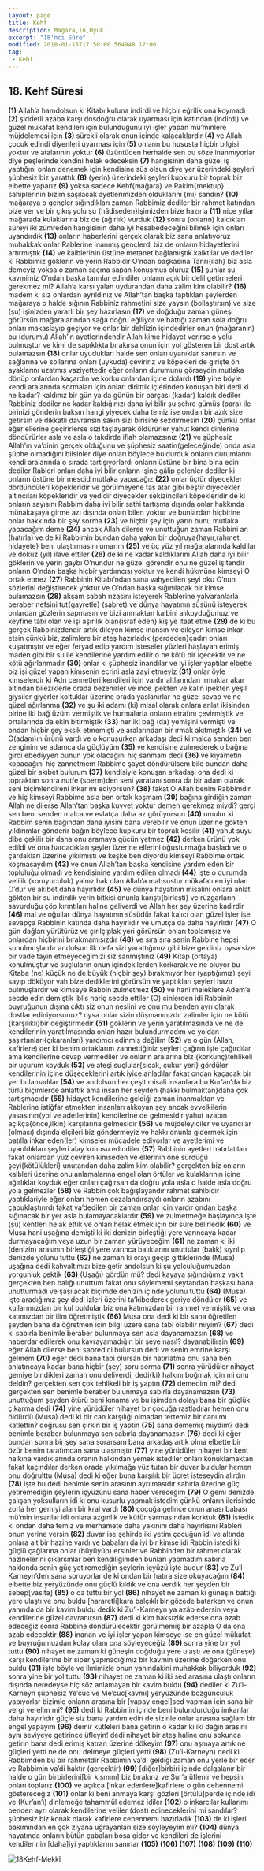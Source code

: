 ```yaml
---
layout: page
title: Kehf
description: Mağara,in,Oyuk
excerpt: "18'nci Sûre"
modified: 2018-01-15T17:50:00.564948 17:00
tag: 
 - Kehf
---
```


## 18. Kehf Sûresi

**(1)** Allah’a hamdolsun ki Kitabı kuluna indirdi ve hiçbir eğrilik ona koymadı
**(2)** şiddetli azaba karşı dosdoğru olarak uyarması için katından (indirdi) ve güzel mükafat kendileri için bulunduğunu iyi işler yapan mü’minlere müjdelemesi için 
**(3)** sürekli olarak onun içinde kalacaklardır
**(4)** ve Allah çocuk edindi diyenleri uyarması için
**(5)** onların bu hususta hiçbir bilgisi yoktur ve atalarının yoktur
**(6)** üzüntüden herhalde sen bu söze inanmıyorlar diye peşlerinde kendini helak edeceksin
**(7)** hangisinin daha güzel iş yaptığını onları denemek için kendisine süs olsun diye yer üzerindeki şeyleri şüphesiz biz yarattık
**(8)** (yerin) üzerindeki şeyleri kupkuru bir toprak biz elbette yaparız
**(9)** yoksa sadece Kehf{mağara} ve Rakim{mektup} sahiplerinin bizim şaşılacak ayetlerimizden olduklarını (mi) sandın?
**(10)** mağaraya o gençler sığındıkları zaman Rabbimiz dediler bir rahmet katından bize ver ve bir çıkış yolu şu {hâdiseden}işimizden bize hazırla
**(11)** nice yıllar mağarada kulaklarına biz de (ağırlık) vurduk
**(12)** sonra (onların) kaldıkları süreyi iki zümreden hangisinin daha iyi hesabedeceğini bilmek için onları uyandırdık
**(13)** onların haberlerini gerçek olarak biz sana anlatıyoruz muhakkak onlar Rablerine inanmış gençlerdi biz de onların hidayetlerini artırmıştık
**(14)** ve kalblerinin üstüne metanet bağlamıştık kalktılar ve dediler ki Rabbimiz göklerin ve yerin Rabbidir O’ndan başkasına Tanrı{ilah} biz asla demeyiz yoksa o zaman saçma sapan konuşmuş oluruz
**(15)** şunlar şu kavmimiz O’ndan başka tanrılar edindiler onların açık bir delil getirmeleri gerekmez mi? Allah’a karşı yalan uydurandan daha zalim kim olabilir?
**(16)** madem ki siz onlardan ayrıldınız ve Allah’tan başka taptıkları şeylerden mağaraya o halde sığının Rabbiniz rahmetini size yaysın (bollaştırsın) ve size (şu) işinizden yararlı bir şey hazırlasın 
**(17)** ve doğduğu zaman güneşi görürsün mağaralarından sağa doğru eğiliyor ve battığı zaman sola doğru onları makaslayıp geçiyor ve onlar bir dehlizin içindedirler onun (mağaranın) bu (durumu) Allah’ın ayetlerindendir Allah kime hidayet verirse o yolu bulmuştur ve kimi de sapıklıkta bırakırsa onun için yol gösteren bir dost artık bulamazsın
**(18)** onlar uyudukları halde sen onları uyanıklar sanırsın ve sağlarına ve sollarına onları (uykuda) çeviririz ve köpekleri de girişte ön ayaklarını uzatmış vaziyettedir eğer onların durumunu görseydin mutlaka dönüp onlardan kaçardın ve korku onlardan içine dolardı
**(19)** yine böyle kendi aralarında sormaları için onları dirilttik içlerinden konuşan biri dedi ki ne kadar? kaldınız bir gün ya da günün bir parçası (kadar) kaldık dediler Rabbiniz dediler ne kadar kaldığınızı daha iyi bilir şu şehre gümüş (para) ile birinizi gönderin baksın hangi yiyecek daha temiz ise ondan bir azık size getirsin ve dikkatli davransın sakın sizi birisine sezdirmesin
**(20)** çünkü onlar eğer ellerine geçirirlerse sizi taşlayarak öldürürler yahut kendi dinlerine döndürürler asla ve asla o takdirde iflah olamazsınız 
**(21)** ve şüphesiz Allah’ın va’dinin gerçek olduğunu ve şüphesiz saatin(geleceğinde) onda asla şüphe olmadığını bilsinler diye onları böylece buldurduk onların durumlarını kendi aralarında o sırada tartışıyorlardı onların üstüne bir bina bina edin dediler Rableri onları daha iyi bilir onların işine gâlip gelenler dediler ki onların üstüne bir mescid mutlaka yapacağız
**(22)** onlar üçtür diyecekler dördüncüleri köpekleridir ve görülmeyene taş atar gibi beştir diyecekler altıncıları köpekleridir ve yedidir diyecekler sekizincileri köpekleridir de ki onların sayısını Rabbim daha iyi bilir sathi tartışma dışında onlar hakkında münakaşaya girme azı dışında onları bilen yoktur ve bunlardan hiçbirine onlar hakkında bir şey sorma
**(23)** ve hiçbir şey için yarın bunu mutlaka yapacağım deme 
**(24)** ancak Allah dilerse ve unuttuğun zaman Rabbini an (hatırla) ve de ki Rabbimin bundan daha yakın bir doğruya{hayır,rahmet, hidayete} beni ulaştırmasını umarım
**(25)** ve üç yüz yıl mağaralarında kaldılar ve dokuz (yıl) ilave ettiler
**(26)** de ki ne kadar kaldıklarını Allah daha iyi bilir göklerin ve yerin gaybı O’nundur ne güzel görendir onu ne güzel işitendir onların O’ndan başka hiçbir yardımcısı yoktur ve kendi hükmüne kimseyi O ortak etmez
**(27)** Rabbinin Kitabı’ndan sana vahyedilen şeyi oku O’nun sözlerini değiştirecek yoktur ve O’ndan başka sığınılacak bir kimse bulamazsın
**(28)** akşam sabah rızasını isteyerek Rablerine yalvaranlarla beraber nefsini tut{gayretle} (sabret) ve dünya hayatının süsünü isteyerek onlardan gözlerin sapmasın ve bizi anmaktan kalbini alıkoyduğumuz ve keyfine tâbi olan ve işi aşırılık olan{israf eden} kişiye itaat etme 
**(29)** de ki bu gerçek Rabbinizdendir artık dileyen kimse inansın ve dileyen kimse inkar etsin çünkü biz, zalimlere bir ateş hazırladık {perdeden}çadırı onları kuşatmıştır ve eğer feryad edip yardım isteseler yüzleri haşlayan erimiş maden gibi bir su ile kendilerine yardım edilir o ne kötü bir içecektir ve ne kötü ağırlanmadır
**(30)** onlar ki şüphesiz inandılar ve iyi işler yaptılar elbette biz işi güzel yapan kimsenin ecrini asla zayi etmeyiz 
**(31)** onlar öyle kimselerdir ki Adn cennetleri kendileri için vardır altlarından ırmaklar akar altından bileziklerle orada bezenirler ve ince ipekten ve kalın ipekten yeşil giysiler giyerler koltuklar üzerine orada yaslanırlar ne güzel sevap ve ne güzel ağırlanma
**(32)** ve şu iki adamı (ki) misal olarak onlara anlat ikisinden birine iki bağ üzüm vermiştik ve hurmalarla onların etrafını çevirmiştik ve ortalarında da ekin bitirmiştik
**(33)** her iki bağ (da) yemişini vermişti ve ondan hiçbir şey eksik etmemişti ve aralarından bir ırmak akıtmıştık
**(34)** ve O(adam)ın ürünü vardı ve o konuşurken arkadaşı dedi ki malca senden ben zenginim ve adamca da güçlüyüm
**(35)** ve kendisine zulmederek o bağına girdi ebediyyen bunun yok olacağını hiç sanmam dedi
**(36)** ve kıyametin kopacağını hiç zannetmem Rabbime şayet döndürülsem bile bundan daha güzel bir akıbet bulurum
**(37)** kendisiyle konuşan arkadaşı ona dedi ki topraktan sonra nutfe (sperm)den seni yaratanı sonra da bir adam olarak seni biçimlendireni inkar mı ediyorsun? 
**(38)** fakat O Allah benim Rabbimdir ve hiç kimseyi Rabbime asla ben ortak koşmam
**(39)** bağına girdiğin zaman Allah ne dilerse Allah’tan başka kuvvet yoktur demen gerekmez miydi? gerçi sen beni senden malca ve evlatça daha az görüyorsun
**(40)** umulur ki Rabbim senin bağından daha iyisini bana verebilir ve onun üzerine gökten yıldırımlar gönderir bağın böylece kupkuru bir toprak kesilir
**(41)** yahut suyu dibe çekilir bir daha onu aramaya gücün yetmez
**(42)** derken ürünü yok edildi ve ona harcadıkları şeyler üzerine ellerini oğuşturmağa başladı ve o çardakları üzerine yıkılmıştı ve keşke ben diyordu kimseyi Rabbime ortak koşmasaydım
**(43)** ve onun Allah’tan başka kendisine yardım eden bir topluluğu olmadı ve kendisinine yardım edilen olmadı
**(44)** işte o durumda velilik (koruyuculuk) yalnız hak olan Allah’a mahsustur mükafatı en iyi olan O’dur ve akıbet daha hayırlıdır
**(45)** ve dünya hayatının misalini onlara anlat gökten bir su indirdik yerin bitkisi onunla karıştı{birleşti} ve rüzgarların savurduğu çöp kırıntıları haline geliverdi ve Allah her şey üzerine kadirdir
**(46)** mal ve oğullar dünya hayatının süsüdür fakat kalıcı olan güzel işler ise sevapça Rabbinin katında daha hayırlıdır ve umutça da daha hayırlıdır
**(47)** O gün dağları yürütürüz ve çırılçıplak yeri görürsün onları toplamışız ve onlardan hiçbirini bırakmamışızdır
**(48)** ve sıra sıra senin Rabbine hepsi sunulmuşlardır andolsun ilk defa sizi yarattığımız gibi bize geldiniz oysa size bir vade tayin etmeyeceğimizi siz sanmıştınız
**(49)** Kitap (ortaya) konulmuştur ve suçluların onun içindekilerden korkarak ve ne oluyor bu Kitaba (ne) küçük ne de büyük (hiçbir şey) bırakmıyor her (yaptığımız) şeyi sayıp döküyor vah bize dediklerini görürsün ve yaptıkları şeyleri hazır bulmuşlardır ve kimseye Rabbin zulmetmez
**(50)** ve hani meleklere Adem’e secde edin demiştik İblis hariç secde ettiler (O) cinlerden idi Rabbinin buyruğunun dışına çıktı siz onun neslini ve onu mu benden ayrı olarak dostlar ediniyorsunuz? oysa onlar sizin düşmanınızdır zalimler için ne kötü {karşılıklı}bir değiştirmedir
**(51)** göklerin ve yerin yaratılmasında ve ne de kendilerinin yaratılmasında onları hazır bulundurmadım ve yoldan şaşırtanları{çıkaranları} yardımcı edinmiş değilim
**(52)** ve o gün (Allah, kafirlere) der ki benim ortaklarım zannettiğiniz şeyleri çağırın işte çağırdılar ama kendilerine cevap vermediler ve onların aralarına biz {korkunç}tehlikeli bir uçurum koyduk
**(53)** ve ateşi suçlular{sıcak, çukur yeri} gördüler kendilerinin içine düşeceklerini artık iyice anladılar fakat ondan kaçacak bir yer bulamadılar
**(54)** ve andolsun her çeşit misali insanlara bu Kur’an’da biz türlü biçimlerde anlattık ama insan her şeyden {hakkı bulmaktan}daha çok tartışmacıdır
**(55)** hidayet kendilerine geldiği zaman inanmaktan ve Rablerine istiğfar etmekten insanları alıkoyan şey ancak evvelkilerin yasasının{yol ve adetlerinin} kendilerine de gelmesidir yahut azabın açıkça{önce,ilkin} karşılarına gelmesidir 
**(56)** ve müjdeleyiciler ve uyarıcılar (olması) dışında elçileri biz göndermeyiz ve hakkı onunla gidermek için batılla inkar eden(ler) kimseler mücadele ediyorlar ve ayetlerimi ve uyarıldıkları şeyleri alay konusu edindiler
**(57)** Rabbinin ayetleri hatırlatılan fakat onlardan yüz çeviren kimseden ve ellerinin öne sürdüğü şeyi{kötülükleri} unutandan daha zalim kim olabilir? gerçekten biz onların kalbleri üzerine onu anlamalarına engel olan örtüler ve kulaklarının içine ağırlıklar koyduk eğer onları çağırsan da doğru yola asla o halde asla doğru yola gelmezler
**(58)** ve Rabbin çok bağışlayandır rahmet sahibidir yaptıklariyle eğer onları hemen cezalandırsaydı onların azabını çabuklaştırırdı fakat va’dedilen bir zaman onlar için vardır ondan başka sığınacak bir yer asla bulamayacaklardır
**(59)** ve zulmetmeğe başlayınca işte (şu) kentleri helak ettik ve onları helak etmek için bir süre belirledik
**(60)** ve Musa hani uşağına demişti ki iki denizin birleştiği yere varıncaya kadar durmayacağım veya uzun bir zaman yürüyeceğim
**(61)** ne zaman ki iki (denizin) arasının birleştiği yere varınca balıklarını unuttular (balık) sıyrılıp denizde yolunu tuttu
**(62)** ne zaman ki orayı geçip gittiklerinde (Musa) uşağına dedi kahvaltımızı bize getir andolsun ki şu yolculuğumuzdan yorgunluk çektik
**(63)** (Uşağı) gördün mü? dedi kayaya sığındığımız vakit gerçekten ben balığı unuttum fakat onu söylememi şeytandan başkası bana unutturmadı ve şaşılacak biçimde denizin içinde yolunu tuttu
**(64)** (Musa) işte aradığımız şey dedi izleri üzerini ta’kibederek geriye döndüler
**(65)** ve kullarımızdan bir kul buldular biz ona katımızdan bir rahmet vermiştik ve ona katımızdan bir ilim öğretmiştik
**(66)** Musa ona dedi ki bir sana öğretilen şeyden bana da öğretmen için bilgi üzere sana tabi olabilir miyim? 
**(67)** dedi ki sabırla benimle beraber bulunmaya sen asla dayanamazsın
**(68)** ve haberdar edilerek onu kavrayamadığın bir şeye nasıl? dayanabilirsin 
**(69)** eğer Allah dilerse beni sabredici bulursun dedi ve senin emrine karşı gelmem
**(70)** eğer dedi bana tabi olursan bir hatırlatma onu sana ben anlatıncaya kadar bana hiçbir (şey) soru sorma
**(71)** sonra yürüdüler nihayet gemiye bindikleri zaman onu deliverdi, dedi{ki} halkını boğmak için mi onu deldin? gerçekten sen çok tehlikeli bir iş yaptın
**(72)** demedim mi? dedi gerçekten sen benimle beraber bulunmaya sabırla dayanamazsın
**(73)** unuttuğum şeyden ötürü beni kınama ve bu işimden dolayı bana bir güçlük çıkarma dedi
**(74)** yine yürüdüler nihayet bir çocuğa rastladılar hemen onu öldürdü (Musa) dedi ki bir can karşılığı olmadan tertemiz bir canı mı katlettin? doğrusu sen çirkin bir iş yaptın
**(75)** sana dememiş miydim? dedi benimle beraber bulunmaya sen sabırla dayanamazsın
**(76)** dedi ki eğer bundan sonra bir şey sana sorarsam bana arkadaş artık olma elbette bir özür benim tarafımdan sana ulaşmıştır
**(77)** yine yürüdüler nihayet bir kent halkına vardıklarında oranın halkından yemek istediler onları konuklamaktan fakat kaçındılar derken orada yıkılmağa yüz tutan bir duvar buldular hemen onu doğrulttu (Musa) dedi ki eğer buna karşılık bir ücret isteseydin alırdın
**(78)** işte bu dedi benimle senin arasının ayrılmasıdır sabırla üzerine güç yetiremediğin şeylerin içyüzünü sana haber vereceğim
**(79)** O gemi denizde çalışan yoksulların idi ki onu kusurlu yapmak istedim çünkü onların ilerisinde zorla her gemiyi alan bir kral vardı
**(80)** çocuğa gelince onun anası babası mü’min insanlar idi onlara azgınlık ve küfür sarmasından korktuk
**(81)** istedik ki ondan daha temiz ve merhamete daha yakınını daha hayırlısını Rableri onun yerine versin
**(82)** duvar ise şehirde iki yetim çocuğun idi ve altında onlara ait bir hazine vardı ve babaları da iyi bir kimse idi Rabbin istedi ki güçlü çağlarına onlar (büyüyüp) ersinler ve Rabbinden bir rahmet olarak hazinelerini çıkarsınlar ben kendiliğimden bunları yapmadım sabırla hakkında senin güç yetiremediğin şeylerin içyüzü işte budur
**(83)** ve Zu’l-Karneyn’den sana soruyorlar de ki ondan bir hatıra size okuyacağım
**(84)** elbette biz yeryüzünde onu güçlü kıldık ve ona verdik her şeyden bir sebep[vasıta]
**(85)** o da tuttu bir yol
**(86)** nihayet ne zaman ki güneşin battığı yere ulaştı ve onu buldu [hararetli]kara balçıklı bir gözede batarken ve onun yanında da bir kavim buldu dedik ki Zu’l-Karneyn ya azâb edersin veya kendilerine güzel davranırsın
**(87)** dedi ki kim haksızlık ederse ona azab edeceğiz sonra Rabbine döndürülecektir görülmemiş bir azapla O da ona azab edecektir
**(88)** inanan ve iyi işler yapan kimseye ise en güzel mükafat ve buyruğumuzdan kolay olanı ona söyleyeceğiz
**(89)** sonra yine bir yol tuttu
**(90)** nihayet ne zaman ki güneşin doğduğu yere ulaştı ve ona (güneşe) karşı kendilerine bir siper yapmadığımız bir kavmin üzerine doğarken onu buldu
**(91)** işte böyle ve ilmimizle onun yanındakini muhakkak biliyorduk
**(92)** sonra yine bir yol tuttu
**(93)** nihayet ne zaman ki iki sed arasına ulaştı onların dışında neredeyse hiç söz anlamayan bir kavim buldu 
**(94)** dediler ki Zu’l-Karneyn şüphesiz Ye’cuc ve Me’cuc[kavmi] yeryüzünde bozgunculuk yapıyorlar bizimle onların arasına bir [yapay engel]sed yapman için sana bir vergi verelim mi?
**(95)** dedi ki Rabbimin içinde beni bulundurduğu imkanlar daha hayırlıdır güçle siz bana yardım edin de sizinle onlar arasına sağlam bir engel yapayım
**(96)** demir kütleleri bana getirin o kadar ki iki dağın arasını aynı seviyeye getirince üfleyin! dedi nihayet bir ateş haline onu sokunca getirin bana dedi erimiş katran üzerine dökeyim
**(97)** onu aşmaya artık ne güçleri yetti ne de onu delmeye güçleri yetti
**(98)** (Zu’l-Karneyn) dedi ki Rabbimden bu bir rahmetdir Rabbimin va’di geldiği zaman onu yerle bir eder ve Rabbimin va’di haktır (gerçektir)
**(99)** [diğer]birbiri içinde dalgalanır bir halde o gün birbirlerini[bir kısmını] biz bırakırız ve Sur’a üflenir ve hepsini onları toplarız
**(100)** ve açıkça [inkar edenlere]kafirlere o gün cehennemi göstereceğiz
**(101)** onlar ki beni anmaya karşı gözleri [örtülü]perde içinde idi ve (Kur’an’ı) dinlemeğe tahammül edemez idiler
**(102)** o inkarcılar kullarımı benden ayrı olarak kendilerine veliler (dost) edineceklerini mi sandılar? şüphesiz biz konak olarak kafirlere cehennemi hazırladık
**(103)** de ki işleri bakımından en çok ziyana uğrayanları size söyleyeyim mi?
**(104)** dünya hayatında onların bütün çabaları boşa gider ve kendileri de işlerini kendilerinin [daha]iyi yaptıklarını sanırlar
**(105)** 
**(106)** 
**(107)** 
**(108)** 
**(109)** 
**(110)** 

![18Kehf-Mekkî]({{site.url}}/images/ayrac-muhur.png)
